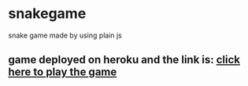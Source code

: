 # snakegame
snake game made by using plain js

## game deployed on heroku and the link is: <a href="https://jssnakegame.herokuapp.com/" target="_blank"> click here to play the game</a>

